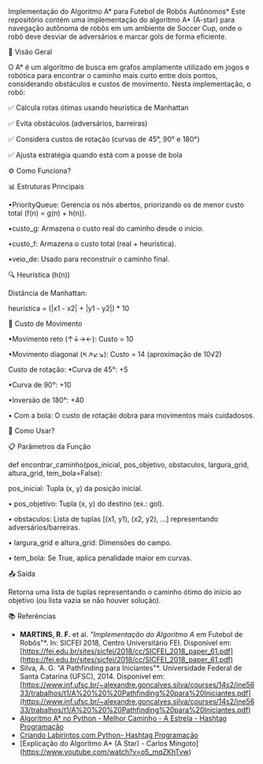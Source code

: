 Implementação do Algoritmo A* para Futebol de Robôs Autônomos*
Este repositório contém uma implementação do algoritmo A* (A-star) para navegação autônoma de robôs em um ambiente de Soccer Cup, onde o robô deve desviar de adversários e marcar gols de forma eficiente.

📌 Visão Geral

O A* é um algoritmo de busca em grafos amplamente utilizado em jogos e robótica para encontrar o caminho mais curto entre dois pontos, considerando obstáculos e custos de movimento. Nesta implementação, o robô:

✅ Calcula rotas ótimas usando heurística de Manhattan

✅ Evita obstáculos (adversários, barreiras)

✅ Considera custos de rotação (curvas de 45°, 90° e 180°)

✅ Ajusta estratégia quando está com a posse de bola

⚙️ Como Funciona?

📊 Estruturas Principais

•PriorityQueue: Gerencia os nós abertos, priorizando os de menor custo total (f(n) = g(n) + h(n)).

•custo_g: Armazena o custo real do caminho desde o início.

•custo_f: Armazena o custo total (real + heurística).

•veio_de: Usado para reconstruir o caminho final.

🔍 Heurística (h(n))

Distância de Manhattan:

heurística = (|x1 - x2| + |y1 - y2|) * 10

🔄 Custo de Movimento

•Movimento reto (↑↓→←): Custo = 10

•Movimento diagonal (↖↗↙↘): Custo = 14 (aproximação de 10√2)

Custo de rotação:
  •Curva de 45°: +5
  
  •Curva de 90°: +10
  
  •Inversão de 180°: +40

• Com a bola: O custo de rotação dobra para movimentos mais cuidadosos.

🚀 Como Usar?

📋 Parâmetros da Função

def encontrar_caminho(pos_inicial, pos_objetivo, obstaculos, largura_grid, altura_grid, tem_bola=False):

pos_inicial: Tupla (x, y) da posição inicial.

• pos_objetivo: Tupla (x, y) do destino (ex.: gol).

• obstaculos: Lista de tuplas [(x1, y1), (x2, y2), ...] representando adversários/barreiras.

• largura_grid e altura_grid: Dimensões do campo.

• tem_bola: Se True, aplica penalidade maior em curvas.

📤 Saída

Retorna uma lista de tuplas representando o caminho ótimo do início ao objetivo (ou lista vazia se não houver solução).

📚 Referências
- **MARTINS, R. F.** et al. *"Implementação do Algoritmo A* em Futebol de Robôs"*. In: SICFEI 2018, Centro Universitário FEI. Disponível em: [https://fei.edu.br/sites/sicfei/2018/cc/SICFEI_2018_paper_61.pdf](https://fei.edu.br/sites/sicfei/2018/cc/SICFEI_2018_paper_61.pdf)
- Silva, A. G. *"A* Pathfinding para Iniciantes"*. Universidade Federal de Santa Catarina (UFSC), 2014. Disponível em: [https://www.inf.ufsc.br/~alexandre.goncalves.silva/courses/14s2/ine5633/trabalhos/t1/A%20%20%20Pathfinding%20para%20Iniciantes.pdf](https://www.inf.ufsc.br/~alexandre.goncalves.silva/courses/14s2/ine5633/trabalhos/t1/A%20%20%20Pathfinding%20para%20Iniciantes.pdf)
- [Algoritmo A* no Python - Melhor Caminho - A Estrela - Hashtag Programação](https://www.youtube.com/watch?v=fTtYzHfGlyk)
- [Criando Labirintos com Python- Hashtag Programação](https://www.youtube.com/watch?v=mk0576JDh4w&t=908s)
- [Explicação do Algoritmo A* (A Star) - Carlos Mingoto] (https://www.youtube.com/watch?v=o5_mqZKhTvw)
